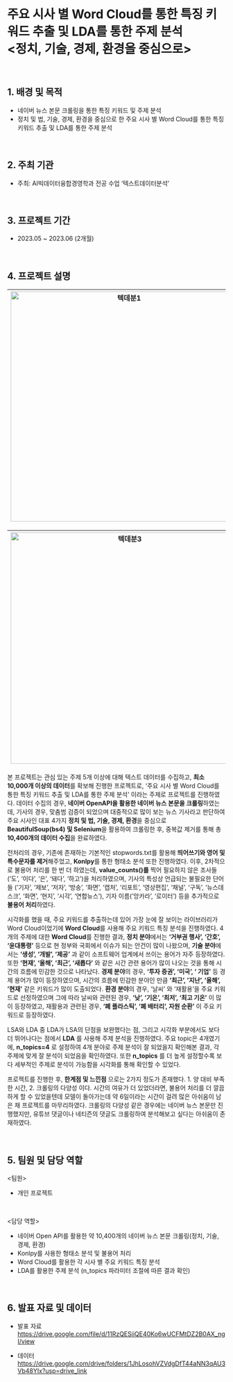 # 주요 시사 별 Word Cloud를 통한 특징 키워드 추출 및 LDA를 통한 주제 분석 <br>   <정치, 기술, 경제, 환경을 중심으로>

<br/>

## 1. 배경 및 목적

- 네이버 뉴스 본문 크롤링을 통한 특징 키워드 및 주제 분석
- 정치 및 법, 기술, 경제, 환경을 중심으로 한 주요 시사 별 Word Cloud를 통한 특징 키워드 추출 및 LDA를 통한 주제 분석

<br/>

## 2. 주최 기관

- 주최: AI빅데이터융합경영학과 전공 수업  ‘텍스트데이터분석’

<br/>

## 3. 프로젝트 기간 
- 2023.05 ~ 2023.06 (2개월)


<br/>

## 4. 프로젝트 설명 
<img width="530" alt="텍데분1" src="https://github.com/Ji-eun-Kim/Text-Data-Analytics/assets/124686375/8ecd0c22-ff86-476c-84d1-6b114c25c668"> | <img width="530" alt="텍데분2" src="https://github.com/Ji-eun-Kim/Text-Data-Analytics/assets/124686375/1e79b8af-1965-480c-843e-226631ba4f54"> 
---|---|

<img width="533" alt="텍데분3" src="https://github.com/Ji-eun-Kim/Text-Data-Analytics/assets/124686375/fa577161-e59f-4d56-b2f0-226cfe4b503b"> | <img width="533" alt="텍데분4" src="https://github.com/Ji-eun-Kim/Text-Data-Analytics/assets/124686375/a1c33180-9ff0-4ab5-8bb5-f23ddc32e228"> 
---|---|

본 프로젝트는 관심 있는 주제 5개 이상에 대해 텍스트 데이터를 수집하고, **최소 10,000개 이상의 데이터**를 확보해 진행한 프로젝트로, ‘주요 시사 별 Word Cloud를 통한 특징 키워드 추출 및 LDA를 통한 주제 분석’ 이라는 주제로 프로젝트를 진행하였다. 데이터 수집의 경우, **네이버 OpenAPI을 활용한 네이버 뉴스 본문을 크롤링**하였는데, 기사의 경우, 맞춤범 검증이 되었으며 대중적으로 많이 보는 뉴스 기사라고 판단하여 주요 시사인 대표 4가지 **정치 및 법, 기술, 경제, 환경**을 중심으로 **BeautifulSoup(bs4) 및 Selenium**을 활용하여 크롤링한 후, 중복값 제거를 통해 총 **10,400개의 데이터 수집**을 완료하였다. 

   전처리의 경우, 기존에 존재하는 기본적인 stopwords.txt를 활용해 **띄어쓰기와 영어 및 특수문자를 제거**해주었고, **Konlpy**를 통한 형태소 분석 또한 진행하였다. 이후, 2차적으로 불용어 처리를 한 번 더 하였는데, **value_counts()를** 찍어 필요하지 않은 조사들 (’도’, ‘이다’, ‘은’, ‘돼다’, ‘하고’)을 처리하였으며, 기사의 특성상 언급되는 불필요한 단어들 (’기자’, ‘제보’, ‘저자’, ‘방송’, ‘화면’, ‘캡처’, ‘리포트’, ‘영상편집’, ‘채널’, ‘구독’, ‘뉴스데스크’, ‘화면’, ‘현지’, ‘시각’, ‘연합뉴스’), 기자 이름(’앙카라’, ‘로이터’) 등을 추가적으로 **불용어 처리**하였다.
   
   시각화를 했을 때, 주요 키워드를 추출하는데 있어 가장 눈에 잘 보이는 라이브러리가 Word Cloud이었기에 **Word Cloud**를 사용해 주요 키워드 특징 분석을 진행하였다. 4개의 주제에 대한 **Word Cloud**를 진행한 결과, **정치 분야**에서는 **‘거부권 행사’, ‘간호’, ‘윤대통령’** 등으로 현 정부와 국회에서 이슈가 되는 안건이 많이 나왔으며, **기술 분야**에서는 **‘생성’, ‘개발’, ‘제공’** 과 같이 소프트웨어 업계에서 쓰이는 용어가 자주 등장하였다. 또한 **‘현재’, ‘올해’, ‘최근’, ‘새롭다’** 와 같은 시간 관련 용어가 많이 나오는 것을 통해 시간의 흐름에 민감한 것으로 나타났다. **경제 분야**의 경우, **‘투자 증권’, ‘미국’, ‘ 기업’** 등 경제 용어가 많이 등장하였으며, 시간의 흐름에 민감한 분야인 만큼 **‘최근’, ’지난’, ’올해’, ’현재’** 같은 키워드가 많이 도출되었다. **환경 분야**의 경우, ‘날씨’ 와 ‘재활용’을 주요 키워드로 선정하였으며 그에 따라 날씨와 관련된 경우, **‘낮’, ‘기온’, ‘최저’, ‘최고 기온’** 이 많이 등장하였고, 재활용과 관련된 경우, **‘폐 플라스틱’, ‘폐 배터리’, 자원 순환’** 이 주요 키워드로 등장하였다.

   LSA와 LDA 중 LDA가 LSA의 단점을 보완했다는 점, 그리고 시각화 부분에서도 보다 더 뛰어나다는 점에서 **LDA** 를 사용해 주제 분석을 진행하였다. 주요 topic은 4개였기에, **n_topics=4** 로 설정하여 4개 분야로 주제 분석이 잘 되었을지 확인해본 결과, 각 주제에 맞게 잘 분석이 되었음을 확인하였다. 또한 **n_topics** 를 더 높게 설정할수록 보다 세부적인 주제로 분석이 가능함을 시각화를 통해 확인할 수 있었다. 

   프로젝트를 진행한 후, **한계점 및 느낀점** 으로는 2가지 정도가 존재했다. 1. 양 대비 부족한 시간, 2. 크롤링의 다양성 이다. 시간의 여유가 더 있었더라면, 불용어 처리를 더 깔끔하게 할 수 있었을텐데 모델이 돌아가는데 약 6일이라는 시간이 걸려 많은 아쉬움이 남은 채 프로젝트를 마무리하였다. 크롤링의 다양성 같은 경우에는 네이버 뉴스 본문만 진행했지만, 유튜브 댓글이나 네티즌의 댓글도 크롤링하여 분석해보고 싶다는 아쉬움이 존재하였다.

<br/>

## 5. 팀원 및 담당 역할  

<팀원>  
- 개인 프로젝트  

<br>
  
<담당 역할>    
- 네이버 Open API를 활용한 약 10,400개의 네이버 뉴스 본문 크롤링(정치, 기술, 경제, 환경)
- Konlpy를 사용한 형태소 분석 및 불용어 처리
- Word Cloud를 활용한 각 시사 별 주요 키워드 특징 분석
- LDA를 활용한 주제 분석 (n_topics 파라미터 조절에 따른 결과 확인)

<br/>

## 6. 발표 자료 및 데이터

- 발표 자료  
https://drive.google.com/file/d/11RzQESiiQE40Ko6wUCFMtDZ2B0AX_ngI/view

- 데이터  
https://drive.google.com/drive/folders/1JhLosohVZVdgDfT44aNN3qAU3Vb48YIx?usp=drive_link


